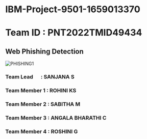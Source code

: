 # IBM-Project-9501-1659013370
# Team ID : PNT2022TMID49434
## Web Phishing Detection
![PHISHING1](https://user-images.githubusercontent.com/76893152/202481656-95c6b01f-df74-4b13-8eb7-80f3b1b720dc.jpg)
### Team Lead     : SANJANA S
### Team Member 1 : ROHINI KS
### Team Member 2 : SABITHA M
### Team Member 3 : ANGALA BHARATHI C
### Team Member 4 : ROSHINI G
